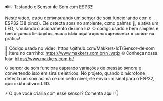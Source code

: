 🔊💡 Testando o Sensor de Som com ESP32!

Neste vídeo, estou demonstrando um sensor de som funcionando com o ESP32 (38 pinos). Ele detecta sons no ambiente, como palmas 👏, e ativa um LED, simulando o acionamento de uma luz. O código usado é bem simples e tem algumas limitações, mas a ideia aqui é apenas apresentar o sensor na prática!

📜 Código usado no vídeo:
https://github.com/Makkers-IoT/Sensor-de-som
🛒 Itens no carrinho:
https://www.makkers.com.br/r/uvatjx
🌐 Conheça nossa loja: 
https://www.makkers.com.br/

O sensor de som funciona captando variações de pressão sonora e convertendo isso em sinais elétricos. No projeto, quando o microfone detecta um som acima de um certo nível, ele envia um sinal para o ESP32, que então ativa o LED.

⚡ O que você criaria com esse sensor? Comenta aqui! 👇
